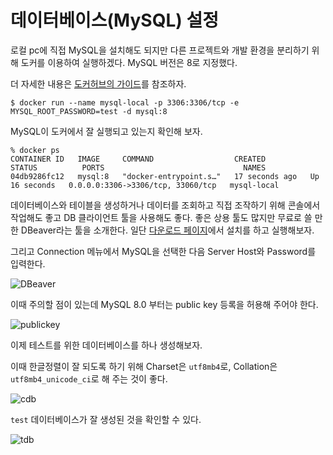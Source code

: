 # 데이터베이스(MySQL) 설정

로컬 pc에 직접 MySQL을 설치해도 되지만 다른 프로젝트와 개발 환경을 분리하기 위해 도커를 이용하여 실행하겠다. MySQL 버전은 8로 지정했다.  

더 자세한 내용은 [도커허브의 가이드](https://hub.docker.com/_/mysql)를 참조하자.

```
$ docker run --name mysql-local -p 3306:3306/tcp -e MYSQL_ROOT_PASSWORD=test -d mysql:8
```

MySQL이 도커에서 잘 실행되고 있는지 확인해 보자.

```
% docker ps 
CONTAINER ID   IMAGE     COMMAND                  CREATED          STATUS          PORTS                               NAMES
04db9286fc12   mysql:8   "docker-entrypoint.s…"   17 seconds ago   Up 16 seconds   0.0.0.0:3306->3306/tcp, 33060/tcp   mysql-local
```

데이터베이스와 테이블을 생성하거나 데이터를 조회하고 직접 조작하기 위해 콘솔에서 작업해도 좋고 DB 클라이언트 툴을 사용해도 좋다. 좋은 상용 툴도 많지만 무료로 쓸 만한 DBeaver라는 툴을 소개한다. 일단 [다운로드 페이지](https://dbeaver.io/download/)에서 설치를 하고 실행해보자.

그리고 Connection 메뉴에서 MySQL을 선택한 다음 Server Host와 Password를 입력한다.

![DBeaver](https://wikidocs.net/images/page/158600/1.png)

이때 주의할 점이 있는데 MySQL 8.0 부터는 public key 등록을 허용해 주어야 한다.

![publickey](https://wikidocs.net/images/page/158600/2.png)

이제 테스트를 위한 데이터베이스를 하나 생성해보자.  

이때 한글정렬이 잘 되도록 하기 위해 Charset은 `utf8mb4`로, Collation은 `utf8mb4_unicode_ci`로 해 주는 것이 좋다.

![cdb](https://wikidocs.net/images/page/158600/3.png)

`test` 데이터베이스가 잘 생성된 것을 확인할 수 있다.

![tdb](https://wikidocs.net/images/page/158600/4.png)